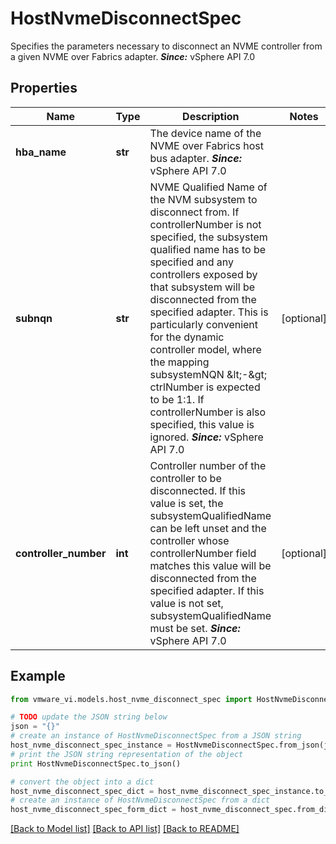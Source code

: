 # HostNvmeDisconnectSpec

Specifies the parameters necessary to disconnect an NVME controller from a given NVME over Fabrics adapter.  ***Since:*** vSphere API 7.0 

## Properties
Name | Type | Description | Notes
------------ | ------------- | ------------- | -------------
**hba_name** | **str** | The device name of the NVME over Fabrics host bus adapter.  ***Since:*** vSphere API 7.0  | 
**subnqn** | **str** | NVME Qualified Name of the NVM subsystem to disconnect from.  If controllerNumber is not specified, the subsystem qualified name has to be specified and any controllers exposed by that subsystem will be disconnected from the specified adapter. This is particularly convenient for the dynamic controller model, where the mapping subsystemNQN &amp;lt;-&amp;gt; ctrlNumber is expected to be 1:1. If controllerNumber is also specified, this value is ignored.  ***Since:*** vSphere API 7.0  | [optional] 
**controller_number** | **int** | Controller number of the controller to be disconnected.  If this value is set, the subsystemQualifiedName can be left unset and the controller whose controllerNumber field matches this value will be disconnected from the specified adapter. If this value is not set, subsystemQualifiedName must be set.  ***Since:*** vSphere API 7.0  | [optional] 

## Example

```python
from vmware_vi.models.host_nvme_disconnect_spec import HostNvmeDisconnectSpec

# TODO update the JSON string below
json = "{}"
# create an instance of HostNvmeDisconnectSpec from a JSON string
host_nvme_disconnect_spec_instance = HostNvmeDisconnectSpec.from_json(json)
# print the JSON string representation of the object
print HostNvmeDisconnectSpec.to_json()

# convert the object into a dict
host_nvme_disconnect_spec_dict = host_nvme_disconnect_spec_instance.to_dict()
# create an instance of HostNvmeDisconnectSpec from a dict
host_nvme_disconnect_spec_form_dict = host_nvme_disconnect_spec.from_dict(host_nvme_disconnect_spec_dict)
```
[[Back to Model list]](../README.md#documentation-for-models) [[Back to API list]](../README.md#documentation-for-api-endpoints) [[Back to README]](../README.md)


